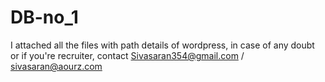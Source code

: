 # DB-no_1
I attached all the files with path details of wordpress, in case of any doubt or if you're recruiter, contact Sivasaran354@gmail.com / sivasaran@aourz.com
